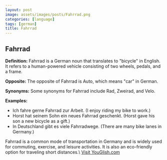 ```yaml
---
layout: post
image: assets/images/posts/Fahrrad.png
categories: [language]
tags: [german]
title: Fahrrad
---
```


## Fahrrad

**Definition:** 
Fahrrad is a German noun that translates to "bicycle" in English. It refers to a human-powered vehicle consisting of two wheels, pedals, and a frame.

**Opposite:** 
The opposite of Fahrrad is Auto, which means "car" in German.

**Synonyms:** 
Some synonyms for Fahrrad include Rad, Zweirad, and Velo.

**Examples:** 

- Ich fahre gerne Fahrrad zur Arbeit. (I enjoy riding my bike to work.)
- Horst hat seinem Sohn ein neues Fahrrad geschenkt. (Horst gave his son a new bicycle as a gift.)
- In Deutschland gibt es viele Fahrradwege. (There are many bike lanes in Germany.)

Fahrrad is a common mode of transportation in Germany and is widely used for commuting, exercise, and leisure activities. It is also an eco-friendly option for traveling short distances.\ <a id="yg-widget-0" class="youglish-widget" data-query="Fahrrad" data-lang="german" data-components="8412" data-auto-start="0" data-bkg-color="theme_light" data-title="How%20to%20pronounce%20Fahrrad%20in%20German"  rel="nofollow" href="https://youglish.com">Visit YouGlish.com</a><script async src="https://youglish.com/public/emb/widget.js" charset="utf-8"></script>